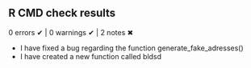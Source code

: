 ## R CMD check results

0 errors ✔ | 0 warnings ✔ | 2 notes ✖

* I have fixed a bug regarding the function generate_fake_adresses()
* I have created a new function called bldsd
